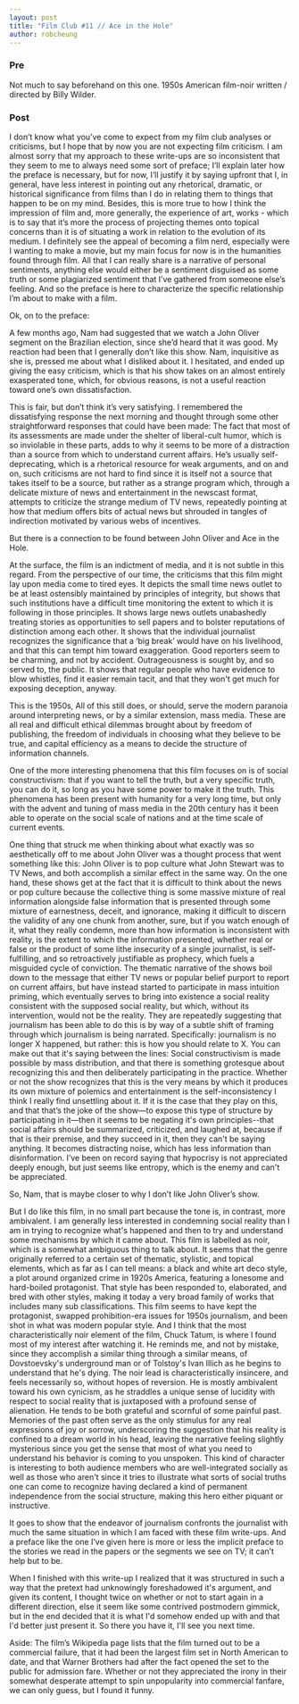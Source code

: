 ```yaml
---
layout: post
title: "Film Club #11 // Ace in the Hole"
author: robcheung
---
```


### Pre

Not much to say beforehand on this one. 1950s American film-noir written / directed by Billy Wilder.

### Post

I don’t know what you’ve come to expect from my film club analyses or criticisms, but I hope that by now you are not expecting film criticism. I am almost sorry that my approach to these write-ups are so inconsistent that they seem to me to always need some sort of preface; I’ll explain later how the preface is necessary, but for now, I’ll justify it by saying upfront that I, in general, have less interest in pointing out any rhetorical, dramatic, or historical significance from films than I do in relating them to things that happen to be on my mind. Besides, this is more true to how I think the impression of film and, more generally, the experience of art, works - which is to say that it’s more the process of projecting themes onto topical concerns than it is of situating a work in relation to the evolution of its medium. I definitely see the appeal of becoming a film nerd, especially were I wanting to make a movie, but my main focus for now is in the humanities found through film. All that I can really share is a narrative of personal sentiments, anything else would either be a sentiment disguised as some truth or some plagiarized sentiment that I’ve gathered from someone else’s feeling. And so the preface is here to characterize the specific relationship I’m about to make with a film.

Ok, on to the preface:

A few months ago, Nam had suggested that we watch a John Oliver segment on the Brazilian election, since she’d heard that it was good. My reaction had been that I generally don’t like this show. Nam, inquisitive as she is, pressed me about what I disliked about it. I hesitated, and ended up giving the easy criticism, which is that his show takes on an almost entirely exasperated tone, which, for obvious reasons, is not a useful reaction toward one’s own dissatisfaction. 

This is fair, but don’t think it’s very satisfying. I remembered the dissatisfying response the next morning and thought through some other straightforward responses that could have been made: The fact that most of its assessments are made under the shelter of liberal-cult humor, which is so inviolable in these parts, adds to why it seems to be more of a distraction than a source from which to understand current affairs. He’s usually self-deprecating, which is a rhetorical resource for weak arguments, and on and on, such criticisms are not hard to find since it is itself not a source that takes itself to be a source, but rather as a strange program which, through a delicate mixture of news and entertainment in the newscast format, attempts to criticize the strange medium of TV news, repeatedly pointing at how that medium offers bits of actual news but shrouded in tangles of indirection motivated by various webs of incentives.

But there is a connection to be found between John Oliver and Ace in the Hole.

At the surface, the film is an indictment of media, and it is not subtle in this regard. From the perspective of our time, the criticisms that this film might lay upon media come to tired eyes. It depicts the small time news outlet to be at least ostensibly maintained by principles of integrity, but shows that such institutions have a difficult time monitoring the extent to which it is following in those principles. It shows large news outlets unabashedly treating stories as opportunities to sell papers and to bolster reputations of distinction among each other. It shows that the individual journalist recognizes the significance that a ‘big break’ would have on his livelihood, and that this can tempt him toward exaggeration. Good reporters seem to be charming, and not by accident. Outrageousness is sought by, and so served to, the public. It shows that regular people who have evidence to blow whistles, find it easier remain tacit, and that they won't get much for exposing deception, anyway. 

This is the 1950s, All of this still does, or should, serve the modern paranoia around interpreting news, or by a similar extension, mass media. These are all real and difficult ethical dilemmas brought about by freedom of publishing, the freedom of individuals in choosing what they believe to be true, and capital efficiency as a means to decide the structure of information channels. 

One of the more interesting phenomena that this film focuses on is of social constructivism: that if you want to tell the truth, but a very specific truth, you can do it, so long as you have some power to make it the truth. This phenomena has been present with humanity for a very long time, but only with the advent and tuning of mass media in the 20th century has it been able to operate on the social scale of nations and at the time scale of current events.

One thing that struck me when thinking about what exactly was so aesthetically off to me about John Oliver was a thought process that went something like this: John Oliver is to pop culture what John Stewart was to TV News, and both accomplish a similar effect in the same way. On the one hand, these shows get at the fact that it is difficult to think about the news or pop culture because the collective thing is some massive mixture of real information alongside false information that is presented through some mixture of earnestness, deceit, and ignorance, making it difficult to discern the validity of any one chunk from another, sure, but if you watch enough of it, what they really condemn, more than how information is inconsistent with reality, is the extent to which the information presented, whether real or false or the product of some lithe insecurity of a single journalist, is self-fulfilling, and so retroactively justifiable as prophecy, which fuels a misguided cycle of conviction. The thematic narrative of the shows boil down to the message that either TV news or popular belief purport to report on current affairs, but have instead started to participate in mass intuition priming, which eventually serves to bring into existence a social reality consistent with the supposed social reality, but which, without its intervention, would not be the reality. They are repeatedly suggesting that journalism has been able to do this is by way of a subtle shift of framing through which journalism is being narrated. Specifically: journalism is no longer X happened, but rather: this is how you should relate to X. You can make out that it's saying between the lines: Social constructivism is made possible by mass distribution, and that there is something grotesque about recognizing this and then deliberately participating in the practice. Whether or not the show recognizes that this is the very means by which it produces its own mixture of polemics and entertainment is the self-inconsistency I think I really find unsettling about it. If it is the case that they play on this, and that that’s the joke of the show—to expose this type of structure by participating in it—then it seems to be negating it's own principles--that social affairs should be summarized, criticized, and laughed at, because if that is their premise, and they succeed in it, then they can't be saying anything. It becomes distracting noise, which has less information than disinformation. I’ve been on record saying that hypocrisy is not appreciated deeply enough, but just seems like entropy, which is the enemy and can't be appreciated. 

So, Nam, that is maybe closer to why I don’t like John Oliver’s show. 

But I do like this film, in no small part because the tone is, in contrast, more ambivalent. I am generally less interested in condemning social reality than I am in trying to recognize what's happened and then to try and understand some mechanisms by which it came about. This film is labelled as noir, which is a somewhat ambiguous thing to talk about. It seems that the genre originally referred to a certain set of thematic, stylistic, and topical elements, which as far as I can tell means: a black and white art deco style, a plot around organized crime in 1920s America, featuring a lonesome and hard-boiled protagonist. That style has been responded to, elaborated, and bred with other styles, making it today a very broad family of works that includes many sub classifications. This film seems to have kept the protagonist, swapped prohibition-era issues for 1950s journalism, and been shot in what was modern popular style. And I think that the most characteristically noir element of the film, Chuck Tatum, is where I found most of my interest after watching it. He reminds me, and not by mistake, since they accomplish a similar thing through a similar means, of Dovstoevsky's underground man or of Tolstoy's Ivan Illich as he begins to understand that he's dying. The noir lead is characteristically insincere,  and feels necessarily so, without hopes of reversion. He is mostly ambivalent toward his own cynicism, as he straddles a unique sense of lucidity with respect to social reality that is juxtaposed with a profound sense of alienation. He tends to be both grateful and scornful of some painful past. Memories of the past often serve as the only stimulus for any real expressions of joy or sorrow, underscoring the suggestion that his reality is confined to a dream world in his head, leaving the narrative feeling slightly mysterious since you get the sense that most of what you need to understand his behavior is coming to you unspoken. This kind of character is interesting to both audience members who are well-integrated socially as well as those who aren't since it tries to illustrate what sorts of social truths one can come to recognize having declared a kind of permanent independence from the social structure, making this hero either piquant or instructive. 

It goes to show that the endeavor of journalism confronts the journalist with much the same situation in which I am faced with these film write-ups. And a preface like the one I’ve given here is more or less the implicit preface to the stories we read in the papers or the segments we see on TV; it can’t help but to be.

When I finished with this write-up I realized that it was structured in such a way that the pretext had unknowingly foreshadowed it's argument, and given its content, I thought twice on whether or not to start again in a different direction, else it seem like some contrived postmodern gimmick, but in the end decided that it is what I'd somehow ended up with and that I'd better just present it. So there you have it, I'll see you next time.

Aside: The film’s Wikipedia page lists that the film turned out to be a commercial failure, that it had been the largest film set in North American to date, and that Warner Brothers had after the fact opened the set to the public for admission fare. Whether or not they appreciated the irony in their somewhat desperate attempt to spin unpopularity into commercial fanfare, we can only guess, but I found it funny.

